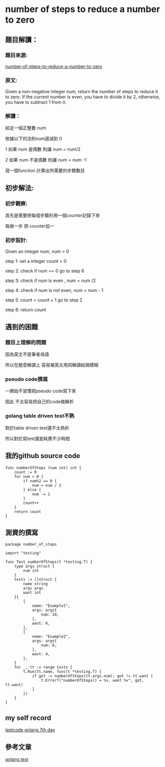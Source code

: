 # number of steps to reduce a number to zero

## 題目解讀：

### 題目來源:
[number-of-steps-to-reduce-a-number-to-zero](https://leetcode.com/problems/number-of-steps-to-reduce-a-number-to-zero/)

### 原文:

Given a non-negative integer num, return the number of steps to reduce it to zero. If the current number is even, you have to divide it by 2, otherwise, you have to subtract 1 from it.

 
### 解讀：

給定一個正整數 num

依據以下的法則num遞減到 0

1 如果 num 是偶數 則讓 num = num/2

2 如果 num 不是偶數 則讓 num = num -1

寫一個function 計算出所需要的步驟數目

## 初步解法:
### 初步觀察:

首先是需要把每個步驟利用一個counter記錄下來

每做一步 把 counter加一

### 初步設計:

Given an integer num, num > 0

step 1: set a integer count = 0

step 2: check if num == 0 go to step 6

step 3: check if num is even , num = num /2

step 4: check if num is not even, num = num - 1

step 5: count = count + 1 go to step 2 

step 6: return count
## 遇到的困難
### 題目上理解的問題
因為英文不是筆者母語

所以在題意解讀上 容易被英文用詞解讀給搞模糊

### pseudo code撰寫

一開始不習慣把pseudo code寫下來

因此 不太容易把自己的code做解析

### golang table driven test不熟
對於table driven test還不太熟析

所以對於寫test還是耗費不少時間
## 我的github source code
```golang
func numberOfSteps (num int) int {
    count := 0
	for num > 0 {
		if num%2 == 0 {
			num = num / 2
		} else {
			num -= 1
		}
		count++
	}
	return count
}
```
## 測資的撰寫

```golang
package number_of_steps

import "testing"

func Test_numberOfSteps(t *testing.T) {
	type args struct {
		num int
	}
	tests := []struct {
		name string
		args args
		want int
	}{
		{
			name: "Example1",
			args: args{
				num: 14,
			},
			want: 6,
		},
		{
			name: "Example2",
			args: args{
				num: 8,
			},
			want: 4,
		},
	}
	for _, tt := range tests {
		t.Run(tt.name, func(t *testing.T) {
			if got := numberOfSteps(tt.args.num); got != tt.want {
				t.Errorf("numberOfSteps() = %v, want %v", got, tt.want)
			}
		})
	}
}
```
## my self record
[leetcode golang 7th day](https://hackmd.io/I6Np7LmxQFuH8dpFoOZ5Wg?view)
## 參考文章

[golang test](https://ithelp.ithome.com.tw/articles/10204692)